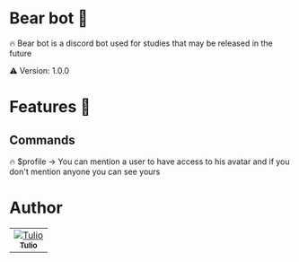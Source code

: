 # Bear bot :bear:
 
 :fire: Bear bot is a discord bot used for studies that may be released in the future

⚠️ Version: 1.0.0

# Features :rocket:

## Commands 

:fire: $profile -> 
You can mention a user to have access to his avatar and if you don't mention anyone you can see yours

# Author

<table>
<tr>
<td align="center"><a href="https://github.com/tulioDev"><img src="https://github.com/tulioDev.png?size=100" alt="Tulio" align="center"/><br/><sub><b>Tulio</b></sub></a></td>
</tr>
</table>
